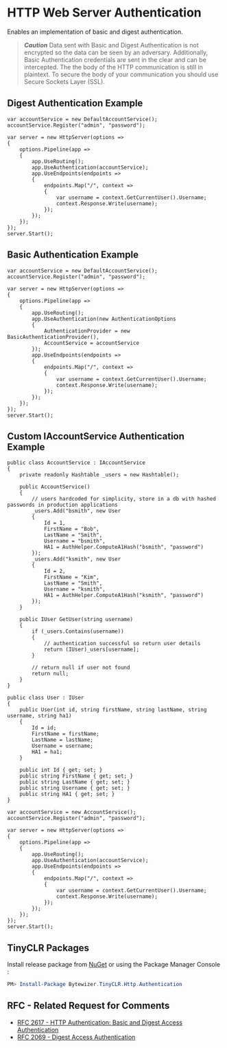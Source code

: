 # HTTP Web Server Authentication

Enables an implementation of basic and digest authentication.

>**_Caution_** Data sent with Basic and Digest Authentication is not encrypted so the data can be seen by an adversary. Additionally, Basic Authentication credentials are sent in the clear and can be intercepted. The the body of the HTTP communication is still in plaintext. To secure the body of your communication you should use Secure Sockets Layer (SSL).

## Digest Authentication Example
```CSharp
var accountService = new DefaultAccountService();
accountService.Register("admin", "password");

var server = new HttpServer(options =>
{
    options.Pipeline(app =>
    {
        app.UseRouting();
        app.UseAuthentication(accountService);
        app.UseEndpoints(endpoints =>
        {
            endpoints.Map("/", context =>
            {
                var username = context.GetCurrentUser().Username;
                context.Response.Write(username);
            });
        });
    });
});
server.Start();
```

## Basic Authentication Example
```CSharp
var accountService = new DefaultAccountService();
accountService.Register("admin", "password");

var server = new HttpServer(options =>
{
    options.Pipeline(app =>
    {
        app.UseRouting();
        app.UseAuthentication(new AuthenticationOptions
        {
            AuthenticationProvider = new BasicAuthenticationProvider(),
            AccountService = accountService
        });
        app.UseEndpoints(endpoints =>
        {
            endpoints.Map("/", context =>
            {
                var username = context.GetCurrentUser().Username;
                context.Response.Write(username);
            });
        });
    });
});
server.Start();
```

## Custom IAccountService Authentication Example

```CSharp
public class AccountService : IAccountService
{
    private readonly Hashtable _users = new Hashtable();

    public AccountService()
    {
        // users hardcoded for simplicity, store in a db with hashed passwords in production applications
        _users.Add("bsmith", new User
        {
            Id = 1,
            FirstName = "Bob",
            LastName = "Smith",
            Username = "bsmith",
            HA1 = AuthHelper.ComputeA1Hash("bsmith", "password")
        });
        _users.Add("ksmith", new User
        {
            Id = 2,
            FirstName = "Kim",
            LastName = "Smith",
            Username = "ksmith",
            HA1 = AuthHelper.ComputeA1Hash("ksmith", "password")
        });
    }

    public IUser GetUser(string username)
    {
        if (_users.Contains(username))
        {
            // authentication successful so return user details
            return (IUser)_users[username];
        }

        // return null if user not found
        return null;
    }
}
```
```CSharp
public class User : IUser
{
    public User(int id, string firstName, string lastName, string username, string ha1)
    {
        Id = id;
        FirstName = firstName;
        LastName = lastName;
        Username = username;
        HA1 = ha1;
    }

    public int Id { get; set; }
    public string FirstName { get; set; }
    public string LastName { get; set; }
    public string Username { get; set; }
    public string HA1 { get; set; }
}
```
```CSharp
var accountService = new AccountService();
accountService.Register("admin", "password");

var server = new HttpServer(options =>
{
    options.Pipeline(app =>
    {
        app.UseRouting();
        app.UseAuthentication(accountService);
        app.UseEndpoints(endpoints =>
        {
            endpoints.Map("/", context =>
            {
                var username = context.GetCurrentUser().Username;
                context.Response.Write(username);
            });
        });
    });
});
server.Start();
```

## TinyCLR Packages
Install release package from [NuGet](https://www.nuget.org/packages?q=bytewizer.tinyclr) or using the Package Manager Console :
```powershell
PM> Install-Package Bytewizer.TinyCLR.Http.Authentication
```

## RFC - Related Request for Comments 
- [RFC 2617 - HTTP Authentication: Basic and Digest Access Authentication](https://tools.ietf.org/html/rfc2617)
- [RFC 2069 - Digest Access Authentication](https://www.ietf.org/rfc/rfc2069.txt)